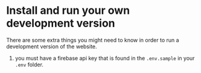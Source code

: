 # Install and run your own development version
There are some extra things you might need to know in order to run a development version of the website.
1. you must have a firebase api key that is found in the `.env.sample` in your `.env` folder.
